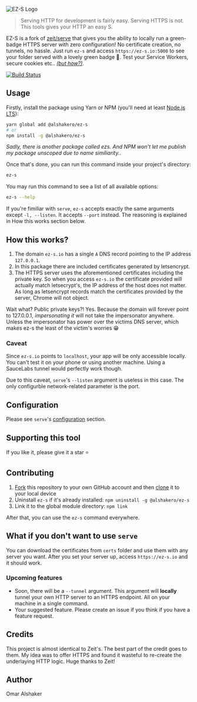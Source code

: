![EZ-S Logo](https://user-images.githubusercontent.com/17054134/43371384-dc63dbbc-9390-11e8-9866-42a7e9410047.png)

> Serving HTTP for development is fairly easy. Serving HTTPS is not. This tools gives your HTTP an easy S.

EZ-S is a fork of [zeit/serve](https://github.com/zeit/serve) that gives you the ability to locally run a green-badge HTTPS server with zero configuration! No certificate creation, no tunnels, no hassle. Just run `ez-s` and access `https://ez-s.io:5000` to see your folder served with a lovely green badge 🤯. Test your Service Workers, secure cookies etc.. [_(but how?)_](#how-this-works).

[![Build Status](https://travis-ci.org/alshakero/ez-s.svg?branch=master)](https://travis-ci.org/alshakero/ez-s)

## Usage

Firstly, install the package using Yarn or NPM (you'll need at least [Node.js LTS](https://nodejs.org/en/)):

```bash
yarn global add @alshakero/ez-s
# or
npm install -g @alshakero/ez-s
```

_Sadly, there is another package called ezs. And NPM won't let me publish my package unscoped due to name similiarity._.

Once that's done, you can run this command inside your project's directory:

```bash
ez-s
```

You may run this command to see a list of all available options:

```bash
ez-s --help
```

If you're fimiliar with `serve`, `ez-s` accepts exactly the same arguments except `-l, --listen`. It accepts `--port` instead. The reasoning is explained in How this works section below.

## How this works?

1. The domain `ez-s.io` has a single `A` DNS record pointing to the IP address `127.0.0.1`. 
2. In this package there are included certificates generated by letsencrypt.
3. The HTTPS server uses the aforementioned certificates including the private key. So when you access `ez-s.io` the certificate provided will actually match letsecrypt's, the IP address of the host does not matter. As long as letsencrypt records match the certificates provided by the server, Chrome will not object.

Wait what? Public private keys?! Yes. Because the domain will forever point to 127.0.0.1, _impersonating it_ will not take the impersonator anywhere. Unless the impersonator has power over the victims DNS server, which makes ez-s the least of the victim's worries 😁

### Caveat

Since `ez-s.io` points to `localhost`, your app will be only accessible locally. You can't test it on your phone or using another machine. Using a SauceLabs tunnel would perfectly work though. 

Due to this caveat, `serve`'s `--listen` argument is useless in this case. The only configurble network-related parameter is the port. 

## Configuration

Please see `serve`'s [configuration](https://github.com/zeit/serve#configuration) section.

## Supporting this tool

If you like it, please give it a star ⭐

## Contributing

1. [Fork](https://help.github.com/articles/fork-a-repo/) this repository to your own GitHub account and then [clone](https://help.github.com/articles/cloning-a-repository/) it to your local device
2. Uninstall `ez-s` if it's already installed: `npm uninstall -g @alshakero/ez-s`
3. Link it to the global module directory: `npm link`

After that, you can use the `ez-s` command everywhere.

## What if you don't want to use `serve` 

You can download the certificates from `certs` folder and use them with any server you want. After you set your server up, access `https://ez-s.io` and it should work.

### Upcoming features

- Soon, there will be a `--tunnel` argument. This argument will **locally** tunnel your own HTTP server to an HTTPS endpoint. All on your machine in a single command. 
- Your suggested feature. Please create an issue if you think if you have a feature request.

## Credits

This project is almost identical to Zeit's. The best part of the credit goes to them. My idea was to offer HTTPS and found it wasteful to re-create the underlaying HTTP logic. Huge thanks to Zeit!

## Author

Omar Alshaker 
